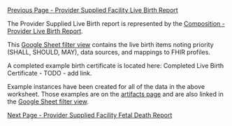 [Previous Page - Provider Supplied Facility Live Birth Report](provider_supplied_facility_live_birth_report.html)

The Provider Supplied Live Birth report is represented by the [Composition - Provider Live Birth Report](StructureDefinition-Composition-provider-live-birth-report.html).

This [Google Sheet filter view](https://docs.google.com/spreadsheets/d/1bG1EkFnyHZGIdSNJe62R59dF6KXUf8kLUVVJtUlhvbo/edit#gid=2096686200&fvid=1960347836) contains the live birth items noting priority (SHALL, SHOULD, MAY), data sources, and mappings to FHIR profiles.

A completed example birth certificate is located here: Completed Live Birth Certificate - TODO - add link.

Example instances have been created for all of the data in the above worksheet. Those examples are on the [artifacts page](artifacts.html) and are also linked in the [Google Sheet filter view](https://docs.google.com/spreadsheets/d/1bG1EkFnyHZGIdSNJe62R59dF6KXUf8kLUVVJtUlhvbo/edit#gid=2096686200&fvid=1960347836).


[Next Page - Provider Supplied Facility Fetal Death Report](provider_supplied_facility_fetal_death_report.html)